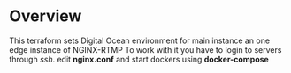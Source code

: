 # Overview

This terraform sets Digital Ocean environment for main instance an one edge instance of NGINX-RTMP
To work with it you have to login to servers through _ssh_. edit **nginx.conf** and start dockers using **docker-compose** 
